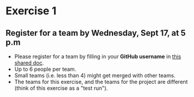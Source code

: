 # Exercise 1

## Register for a team by Wednesday, Sept 17, at 5 p.m

 * Please register for a team by filling in your **GitHub username** in [this shared doc](https://docs.google.com/spreadsheets/d/1DhrHTwEolqhWXGykEBDnz07suF6UcRwIJDaQemymxZM/edit?usp=sharing).
 * Up to 6 people per team.
 * Small teams (i.e. less than 4) might get merged with other teams.
 * The teams for this exercise, and the teams for the project are different (think of this exercise as a "test run").
